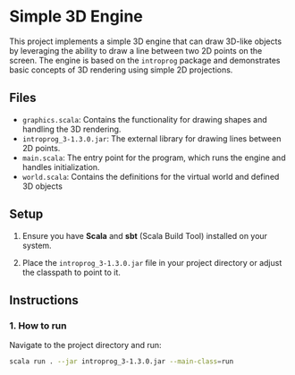 # Simple 3D Engine

This project implements a simple 3D engine that can draw 3D-like objects by leveraging the ability to draw a line between two 2D points on the screen. The engine is based on the `introprog` package and demonstrates basic concepts of 3D rendering using simple 2D projections.

## Files

- `graphics.scala`: Contains the functionality for drawing shapes and handling the 3D rendering.
- `introprog_3-1.3.0.jar`: The external library for drawing lines between 2D points.
- `main.scala`: The entry point for the program, which runs the engine and handles initialization.
- `world.scala`: Contains the definitions for the virtual world and defined 3D objects

## Setup

1. Ensure you have **Scala** and **sbt** (Scala Build Tool) installed on your system.

2. Place the `introprog_3-1.3.0.jar` file in your project directory or adjust the classpath to point to it.

## Instructions

### 1. How to run 

Navigate to the project directory and run:

```bash
scala run . --jar introprog_3-1.3.0.jar --main-class=run
```

